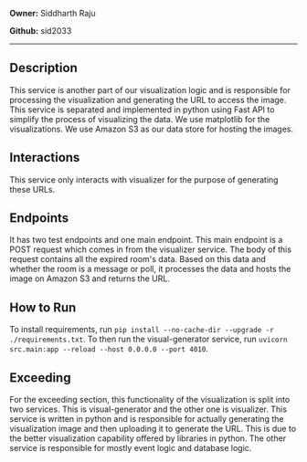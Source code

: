 **Owner:** Siddharth Raju

**Github:** sid2033

---

## Description

This service is another part of our visualization logic and is responsible for processing the visualization and generating the URL to access the image. This service is separated and implemented in python using Fast API to simplify the process of visualizing the data. We use matplotlib for the visualizations. We use Amazon S3 as our data store for hosting the images.

## Interactions

This service only interacts with visualizer for the purpose of generating these URLs.

## Endpoints

It has two test endpoints and one main endpoint. This main endpoint is a POST request which comes in from the visualizer service. The body of this request contains all the expired room's data. Based on this data and whether the room is a message or poll, it processes the data and hosts the image on Amazon S3 and returns the URL.

## How to Run

To install requirements, run `pip install --no-cache-dir --upgrade -r ./requirements.txt`. To then run the visual-generator service, run `uvicorn src.main:app --reload --host 0.0.0.0 --port 4010`.

## Exceeding

For the exceeding section, this functionality of the visualization is split into two services. This is visual-generator and the other one is visualizer. This service is written in python and is responsible for actually generating the visualization image and then uploading it to generate the URL. This is due to the better visualization capability offered by libraries in python. The other service is responsible for mostly event logic and database logic.
